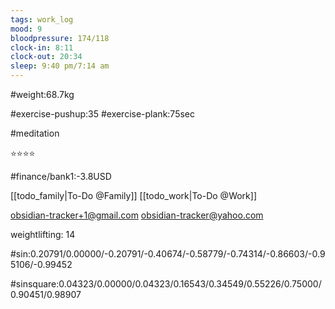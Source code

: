 ```yaml
---
tags: work_log
mood: 9
bloodpressure: 174/118
clock-in: 8:11
clock-out: 20:34
sleep: 9:40 pm/7:14 am
---
```


#weight:68.7kg

#exercise-pushup:35
#exercise-plank:75sec

#meditation

⭐⭐⭐⭐

#finance/bank1:-3.8USD

[[todo_family|To-Do @Family]]
[[todo_work|To-Do @Work]]

obsidian-tracker+1@gmail.com
obsidian-tracker@yahoo.com

weightlifting: 14

#sin:0.20791/0.00000/-0.20791/-0.40674/-0.58779/-0.74314/-0.86603/-0.95106/-0.99452

#sinsquare:0.04323/0.00000/0.04323/0.16543/0.34549/0.55226/0.75000/0.90451/0.98907

